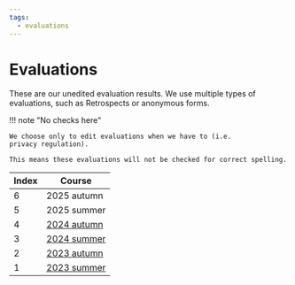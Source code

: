 ```yaml
---
tags:
  - evaluations
---
```


# Evaluations

These are our unedited evaluation results.
We use multiple types of evaluations, such as Retrospects
or anonymous forms.

!!! note "No checks here"

    We choose only to edit evaluations when we have to (i.e.
    privacy regulation).

    This means these evaluations will not be checked for correct spelling.

Index|Course
-----|------------------------------------
6    |2025 autumn
5    |2025 summer
4    |[2024 autumn](2024_autumn/README.md)
3    |[2024 summer](2024_summer/README.md)
2    |[2023 autumn](2023_autumn/README.md)
1    |[2023 summer](2023_summer/README.md)

